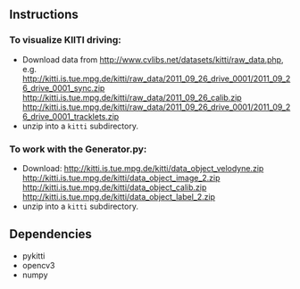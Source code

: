 ## Instructions
### To visualize KIITI driving:
* Download data from http://www.cvlibs.net/datasets/kitti/raw_data.php, e.g. http://kitti.is.tue.mpg.de/kitti/raw_data/2011_09_26_drive_0001/2011_09_26_drive_0001_sync.zip
http://kitti.is.tue.mpg.de/kitti/raw_data/2011_09_26_calib.zip
http://kitti.is.tue.mpg.de/kitti/raw_data/2011_09_26_drive_0001/2011_09_26_drive_0001_tracklets.zip
* unzip into a `kitti` subdirectory.

### To work with the Generator.py:
* Download: http://kitti.is.tue.mpg.de/kitti/data_object_velodyne.zip http://kitti.is.tue.mpg.de/kitti/data_object_image_2.zip
http://kitti.is.tue.mpg.de/kitti/data_object_calib.zip http://kitti.is.tue.mpg.de/kitti/data_object_label_2.zip
* unzip into a `kitti` subdirectory.


## Dependencies
* pykitti
* opencv3
* numpy
